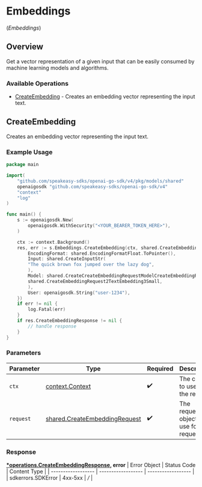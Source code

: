 # Embeddings
(*Embeddings*)

## Overview

Get a vector representation of a given input that can be easily consumed by machine learning models and algorithms.

### Available Operations

* [CreateEmbedding](#createembedding) - Creates an embedding vector representing the input text.

## CreateEmbedding

Creates an embedding vector representing the input text.

### Example Usage

```go
package main

import(
	"github.com/speakeasy-sdks/openai-go-sdk/v4/pkg/models/shared"
	openaigosdk "github.com/speakeasy-sdks/openai-go-sdk/v4"
	"context"
	"log"
)

func main() {
    s := openaigosdk.New(
        openaigosdk.WithSecurity("<YOUR_BEARER_TOKEN_HERE>"),
    )

    ctx := context.Background()
    res, err := s.Embeddings.CreateEmbedding(ctx, shared.CreateEmbeddingRequest{
        EncodingFormat: shared.EncodingFormatFloat.ToPointer(),
        Input: shared.CreateInputStr(
        "The quick brown fox jumped over the lazy dog",
        ),
        Model: shared.CreateCreateEmbeddingRequestModelCreateEmbeddingRequest2(
        shared.CreateEmbeddingRequest2TextEmbedding3Small,
        ),
        User: openaigosdk.String("user-1234"),
    })
    if err != nil {
        log.Fatal(err)
    }
    if res.CreateEmbeddingResponse != nil {
        // handle response
    }
}
```

### Parameters

| Parameter                                                                          | Type                                                                               | Required                                                                           | Description                                                                        |
| ---------------------------------------------------------------------------------- | ---------------------------------------------------------------------------------- | ---------------------------------------------------------------------------------- | ---------------------------------------------------------------------------------- |
| `ctx`                                                                              | [context.Context](https://pkg.go.dev/context#Context)                              | :heavy_check_mark:                                                                 | The context to use for the request.                                                |
| `request`                                                                          | [shared.CreateEmbeddingRequest](../../pkg/models/shared/createembeddingrequest.md) | :heavy_check_mark:                                                                 | The request object to use for the request.                                         |


### Response

**[*operations.CreateEmbeddingResponse](../../pkg/models/operations/createembeddingresponse.md), error**
| Error Object       | Status Code        | Content Type       |
| ------------------ | ------------------ | ------------------ |
| sdkerrors.SDKError | 4xx-5xx            | */*                |
